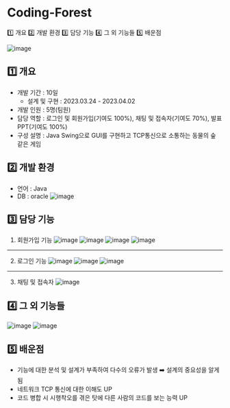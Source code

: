 # Coding-Forest
1️⃣ 개요 2️⃣ 개발 환경 3️⃣ 담당 기능 4️⃣ 그 외 기능들 5️⃣ 배운점

![image](https://github.com/jaeheeeKim/Coding-Forest/assets/137701489/df96b972-b7fb-4ecd-932c-ea3b56ef833a)



## 1️⃣ 개요
- 개발 기간 : 10일
  - 설계 및 구현 : 2023.03.24 - 2023.04.02
- 개발 인원 : 5명(팀원)
- 담당 역할 : 로그인 및 회원가입(기여도 100%), 채팅 및 접속자(기여도 70%), 발표 PPT(기여도 100%)
- 구성 설명 : Java Swing으로 GUI를 구현하고 TCP통신으로 소통하는 동물의 숲 같은 게임



## 2️⃣ 개발 환경
- 언어 : Java
- DB : oracle
![image](https://github.com/jaeheeeKim/Coding-Forest/assets/137701489/e5597d66-c166-49dc-91d7-7bcffc65bf00)



## 3️⃣ 담당 기능 
1. 회원가입 기능
![image](https://github.com/jaeheeeKim/Coding-Forest/assets/137701489/1a4df2f7-d950-4113-9bdd-30608f89d975)
![image](https://github.com/jaeheeeKim/Coding-Forest/assets/137701489/584c1e72-f641-4d64-8977-0c254b657abb)
![image](https://github.com/jaeheeeKim/Coding-Forest/assets/137701489/96e140d5-2ba6-4046-9688-bc8568247ce8)
![image](https://github.com/jaeheeeKim/Coding-Forest/assets/137701489/aaece730-676a-44ef-bba7-36030c946228)
---
2. 로그인 기능
![image](https://github.com/jaeheeeKim/Coding-Forest/assets/137701489/8b245f59-b357-4fa5-9517-95b24b1f64bd)
![image](https://github.com/jaeheeeKim/Coding-Forest/assets/137701489/edc5e7bf-3c89-4034-a0f0-bb78b6458c4b)
![image](https://github.com/jaeheeeKim/Coding-Forest/assets/137701489/cadf1f11-fd6e-4f4b-bea4-2ec611fc8665)
---
3. 채팅 및 접속자
![image](https://github.com/jaeheeeKim/Coding-Forest/assets/137701489/2c0ad53d-e79a-408a-8766-85c341ef0efe)



## 4️⃣ 그 외 기능들
![image](https://github.com/jaeheeeKim/Coding-Forest/assets/137701489/6fdcae3b-e1f4-4191-97f2-2df4a93970a9)
![image](https://github.com/jaeheeeKim/Coding-Forest/assets/137701489/b2779f8e-6d44-4c1c-bfef-a3cc63aee0b7)



## 5️⃣ 배운점
- 기능에 대한 분석 및 설계가 부족하여 다수의 오류가 발생
  ➡️ 설계의 중요성을 알게됨
- 네트워크 TCP 통신에 대한 이해도 UP
- 코드 병합 시 시행착오를 겪은 탓에 다른 사람의 코드를 보는 능력 UP
